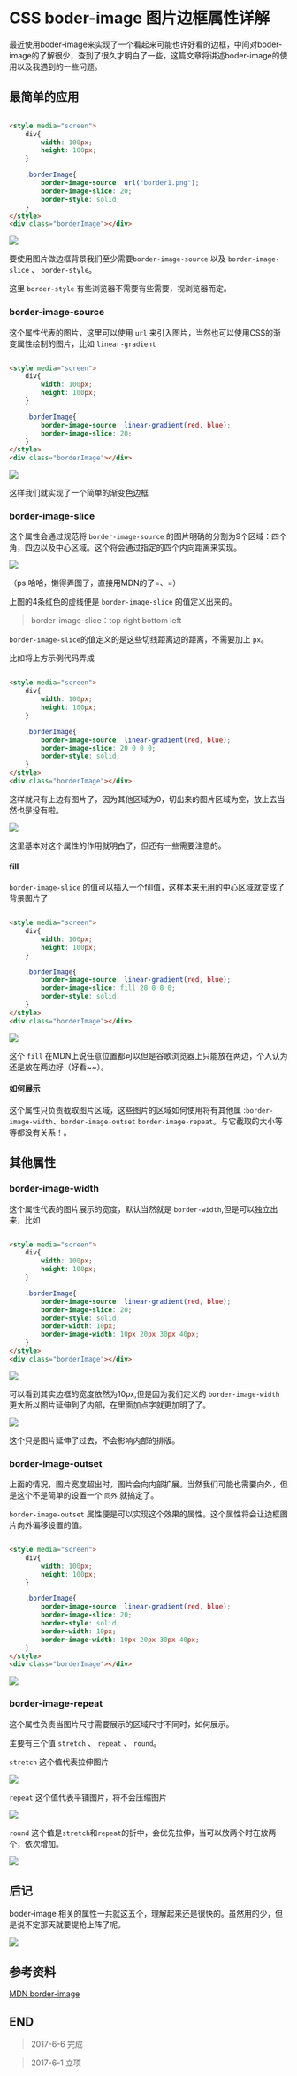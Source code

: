 # CSS boder-image 图片边框属性详解

最近使用boder-image来实现了一个看起来可能也许好看的边框，中间对boder-image的了解很少，查到了很久才明白了一些，这篇文章将讲述boder-image的使用以及我遇到的一些问题。

## 最简单的应用

``` html

<style media="screen">
    div{
        width: 100px;
        height: 100px;
    }

    .borderImage{
        border-image-source: url("border1.png");
        border-image-slice: 20;
        border-style: solid;
    }
</style>
<div class="borderImage"></div>

```

![](https://blog-cdn.chenxiyuan.fun/17-6-5/47483821.jpg)

要使用图片做边框背景我们至少需要`border-image-source` 以及 `border-image-slice` 、 `border-style`。

这里 `border-style` 有些浏览器不需要有些需要，视浏览器而定。

### border-image-source

这个属性代表的图片，这里可以使用 `url` 来引入图片，当然也可以使用CSS的渐变属性绘制的图片，比如 `linear-gradient`

``` html

<style media="screen">
    div{
        width: 100px;
        height: 100px;
    }

    .borderImage{
        border-image-source: linear-gradient(red, blue);
        border-image-slice: 20;
    }
</style>
<div class="borderImage"></div>

```

![](https://blog-cdn.chenxiyuan.fun/17-6-5/50940272.jpg)

这样我们就实现了一个简单的渐变色边框

### border-image-slice

这个属性会通过规范将 `border-image-source` 的图片明确的分割为9个区域：四个角，四边以及中心区域。这个将会通过指定的四个内向距离来实现。

![](https://developer.mozilla.org/files/3814/border-image-slice.png)

（ps:哈哈，懒得弄图了，直接用MDN的了=、=）

上图的4条红色的虚线便是 `border-image-slice` 的值定义出来的。

>   border-image-slice：top right bottom left

`border-image-slice`的值定义的是这些切线距离边的距离，不需要加上 `px`。

比如将上方示例代码弄成

``` html

<style media="screen">
    div{
        width: 100px;
        height: 100px;
    }

    .borderImage{
        border-image-source: linear-gradient(red, blue);
        border-image-slice: 20 0 0 0;
        border-style: solid;
    }
</style>
<div class="borderImage"></div>

```

这样就只有上边有图片了，因为其他区域为0，切出来的图片区域为空，放上去当然也是没有啦。

![](https://blog-cdn.chenxiyuan.fun/17-6-6/25961306.jpg)

这里基本对这个属性的作用就明白了，但还有一些需要注意的。

#### fill

`border-image-slice` 的值可以插入一个fill值，这样本来无用的中心区域就变成了背景图片了

``` html

<style media="screen">
    div{
        width: 100px;
        height: 100px;
    }

    .borderImage{
        border-image-source: linear-gradient(red, blue);
        border-image-slice: fill 20 0 0 0;
        border-style: solid;
    }
</style>
<div class="borderImage"></div>

```

![](https://blog-cdn.chenxiyuan.fun/17-6-6/65882977.jpg)

这个 `fill` 在MDN上说任意位置都可以但是谷歌浏览器上只能放在两边，个人认为还是放在两边好（好看~~）。

#### 如何展示

这个属性只负责截取图片区域，这些图片的区域如何使用将有其他属 :`border-image-width`、`border-image-outset` `border-image-repeat`。与它截取的大小等等都没有关系！。

## 其他属性

### border-image-width

这个属性代表的图片展示的宽度，默认当然就是 `border-width`,但是可以独立出来，比如

``` html

<style media="screen">
    div{
        width: 100px;
        height: 100px;
    }

    .borderImage{
        border-image-source: linear-gradient(red, blue);
        border-image-slice: 20;
        border-style: solid;
        border-width: 10px;
        border-image-width: 10px 20px 30px 40px;
    }
</style>
<div class="borderImage"></div>

```

![](https://blog-cdn.chenxiyuan.fun/17-6-6/54761151.jpg)

可以看到其实边框的宽度依然为10px,但是因为我们定义的 `border-image-width` 更大所以图片延伸到了内部，在里面加点字就更加明了了。

![](https://blog-cdn.chenxiyuan.fun/17-6-6/64173531.jpg)

这个只是图片延伸了过去，不会影响内部的排版。

### border-image-outset

上面的情况，图片宽度超出时，图片会向内部扩展。当然我们可能也需要向外，但是这个不是简单的设置一个 `向外` 就搞定了。

`border-image-outset` 属性便是可以实现这个效果的属性。这个属性将会让边框图片向外偏移设置的值。

``` html

<style media="screen">
    div{
        width: 100px;
        height: 100px;
    }

    .borderImage{
        border-image-source: linear-gradient(red, blue);
        border-image-slice: 20;
        border-style: solid;
        border-width: 10px;
        border-image-width: 10px 20px 30px 40px;
    }
</style>
<div class="borderImage"></div>

```

![](https://blog-cdn.chenxiyuan.fun/17-6-6/62904877.jpg)

### border-image-repeat

这个属性负责当图片尺寸需要展示的区域尺寸不同时，如何展示。

主要有三个值 `stretch` 、 `repeat` 、 `round`。

`stretch` 这个值代表拉伸图片

![](https://blog-cdn.chenxiyuan.fun/17-6-6/35104440.jpg)

`repeat` 这个值代表平铺图片，将不会压缩图片

![](https://blog-cdn.chenxiyuan.fun/17-6-6/75967862.jpg)

`round` 这个值是`stretch`和`repeat`的折中，会优先拉伸，当可以放两个时在放两个，依次增加。

![](https://blog-cdn.chenxiyuan.fun/17-6-6/82600516.jpg)

## 后记

boder-image 相关的属性一共就这五个，理解起来还是很快的。虽然用的少，但是说不定那天就要提枪上阵了呢。

![](https://blog-cdn.chenxiyuan.fun/17-6-6/94127539.jpg)

## 参考资料

[MDN border-image](https://developer.mozilla.org/zh-CN/docs/Web/CSS/border-image)


## END

>   2017-6-6    完成

>   2017-6-1    立项
